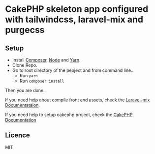 # CakePHP skeleton app configured with tailwindcss, laravel-mix and purgecss

## Setup
 - Install [Composer](), [Node](https://nodejs.org/en/) and [Yarn](https://yarnpkg.com/en/).
 - Clone Repo.
 - Go to root directory of the peoject and from command line..
   - Run `yarn` 
   - Run `composer install`
   
  Then you are done.
  
  If you need  help about compile front end assets, check the [Laravel-mix Documentataion](https://laravel.com/docs/5.6/mix).
  
  If you need help to setup cakephp project, check the [CakePHP Documentation](https://book.cakephp.org/2.0/en/installation.html)
  
  ## Licence
  MIT

